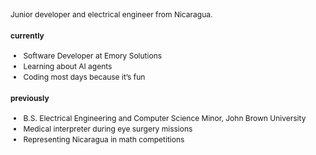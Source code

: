 <div style="font-size: 0.75rem; line-height: 1.4;">

Junior developer and electrical engineer from Nicaragua.  

#### currently
- Software Developer at Emory Solutions
- Learning about AI agents  
- Coding most days because it’s fun

#### previously
- B.S. Electrical Engineering and Computer Science Minor, John Brown University  
- Medical interpreter during eye surgery missions  
- Representing Nicaragua in math competitions
</div>


